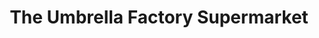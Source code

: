 ---
title: "The Umbrella Factory Supermarket"
url: /naples/the-umbrella-factory-supermarket/
shop: supermarket
---